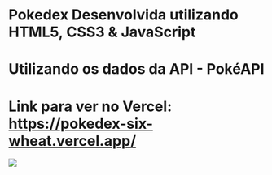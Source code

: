 # Pokedex Desenvolvida utilizando HTML5, CSS3 & JavaScript
# Utilizando os dados da API - PokéAPI

# Link para ver no Vercel: https://pokedex-six-wheat.vercel.app/

<img src="./pokedex/images/pokedexfoto.png" />
